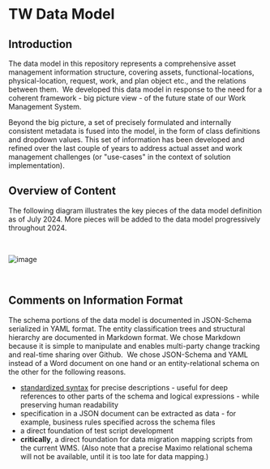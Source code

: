 # TW Data Model 

## Introduction

The data model in this repository represents a comprehensive asset management information structure, covering assets, functional-locations, physical-location, request, work, and plan object etc., and the relations between them.  We developed this data model in response to the need for a coherent framework - big picture view - of the future state of our Work Management System.  

Beyond the big picture, a set of precisely formulated and internally consistent metadata is fused into the model, in the form of class definitions and dropdown values. This set of information has been developed and refined over the last couple of years to address actual asset and work management challenges (or "use-cases" in the context of solution implementation).


## Overview of Content

The following diagram illustrates the key pieces of the data model definition as of July 2024. More pieces will be added to the data model progressively throughout 2024. 

<br/>

![image](https://github.com/user-attachments/assets/84ad15b7-4f7d-45b5-a20e-bdf5810d21c7)

<br/>

## Comments on Information Format

The schema portions of the data model is documented in JSON-Schema serialized in YAML format. The entity classification trees and structural hierarchy are documented in Markdown format. We chose Markdown because it is simple to manipulate and enables multi-party change tracking and real-time sharing over Github.  We chose JSON-Schema and YAML instead of a Word document on one hand or an entity-relational schema on the other for the following reasons.

* [standardized syntax](https://json-schema.org/overview/what-is-jsonschema) for precise descriptions - useful for deep references to other parts of the schema and logical expressions - while preserving human readability
* specification in a JSON document can be extracted as data - for example, business rules specified across the schema files
* a direct foundation of test script development
* **critically**, a direct foundation for data migration mapping scripts from the current WMS. (Also note that a precise Maximo relational schema will not be available, until it is too late for data mapping.) 
